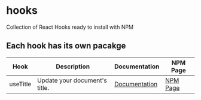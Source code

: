 # hooks

Collection of React Hooks ready to install with NPM

## Each hook has its own pacakge

| Hook            | Description                                               | Documentation                                                                 | NPM Page                                                               |
| --------------- | --------------------------------------------------------- | ----------------------------------------------------------------------------- | ---------------------------------------------------------------------- |
| useTitle        | Update your document's title.                             | [Documentation](https://github.com/ggyu720/hooks/tree/master/useTitle)        | [NPM Page](https://www.npmjs.com/package/@ggyuhooks/use-title)         |
